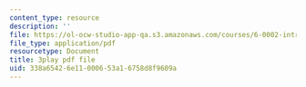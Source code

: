 ```yaml
---
content_type: resource
description: ''
file: https://ol-ocw-studio-app-qa.s3.amazonaws.com/courses/6-0002-introduction-to-computational-thinking-and-data-science-fall-2016/338a65426e11000653a16758d8f9609a_uK5yvoXnkSk.pdf
file_type: application/pdf
resourcetype: Document
title: 3play pdf file
uid: 338a6542-6e11-0006-53a1-6758d8f9609a
---
```

